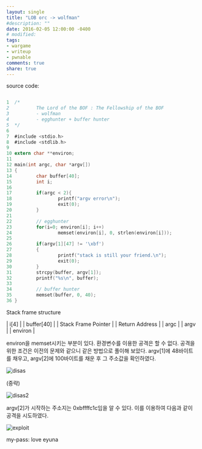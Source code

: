 ```yaml
---
layout: single
title: "LOB orc -> wolfman"
#description: ""
date: 2016-02-05 12:00:00 -0400
# modified: 
tags: 
- wargame
- writeup
- pwnable
comments: true
share: true
---
```


source code:

```c

1  ﻿/*
2          The Lord of the BOF : The Fellowship of the BOF
3          - wolfman
4          - egghunter + buffer hunter
5  */
6  
7  #include <stdio.h>
8  #include <stdlib.h>
9  
10 extern char **environ;
11 
12 main(int argc, char *argv[])
13 {
14         char buffer[40];
15         int i;
16 
17         if(argc < 2){
18                 printf("argv error\n");
19                 exit(0);
20         }
21 
22         // egghunter
23         for(i=0; environ[i]; i++)
24                 memset(environ[i], 0, strlen(environ[i]));
25 
26         if(argv[1][47] != '\xbf')
27         {
28                 printf("stack is still your friend.\n");
29                 exit(0);
30         }
31         strcpy(buffer, argv[1]); 
32         printf("%s\n", buffer);
33 
34         // buffer hunter
35         memset(buffer, 0, 40);
36 }

```

Stack frame structure


| i[4] |
| buffer[40] |
| Stack Frame Pointer |
| Return Address |
| argc |
| argv |
| environ |


environ을 memset시키는 부분이 있다. 환경변수를 이용한 공격은 할 수 없다. 공격을 위한 조건은 이전의 문제와 같으니 같은 방법으로 풀이해 보았다. argv[1]에 48바이트를 채우고, argv[2]에 100바이트를 채운 후 그 주소값을 확인하였다.

![disas]({{site.url}}{{site.baseurl}}/assets/images/2016-02-05-LOB-05/0.png)

(중략)

![disas2]({{site.url}}{{site.baseurl}}/assets/images/2016-02-05-LOB-05/1.png)

argv[2]가 시작하는 주소지는 0xbffffc1c임을 알 수 있다. 이를 이용하여 다음과 같이 공격을 시도하였다.

![exploit]({{site.url}}{{site.baseurl}}/assets/images/2016-02-05-LOB-05/2.png)


my-pass: love eyuna
